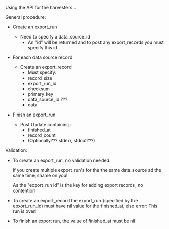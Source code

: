 Using the API for the harvesters...

General procedure:

* Create an export_run
  * Need to specify a data_source_id
     * An "id" will be returned and to post any export_records you must specify this id

* For each data source record
  * Create an export_record
    * Must specify:
     * record_size
     * export_run_id
     * checksum
     * primary_key
     * data_source_id ???
     * data
* Finish an export_run
  * Post Update containing:
    * finished_at
    * record_count
    * (Optionally??? stderr, stdout???)

Validation:

* To create an export_run, no validation needed.

  If you create multiple export_run's for the the same data_source ad the same time, shame on you!

  As the "export_run id" is the key for adding export records, no contention

* To create an export_record the export_run (specified by the epxort_run_id) must have nil value for the finished_at, else error: This run is over!

* To finish an export run, the value of finished_at must be nil



